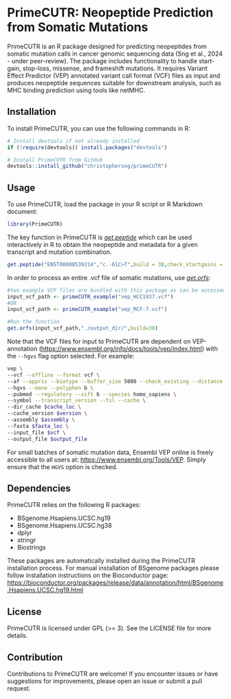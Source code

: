# PrimeCUTR: Neopeptide Prediction from Somatic Mutations
PrimeCUTR is an R package designed for predicting neopeptides from somatic mutation calls in cancer genomic sequencing data (Sng et al., 2024 - under peer-review). The package includes functionality to handle start-gain, stop-loss, missense, and frameshift mutations. It requires Variant Effect Predictor (VEP) annotated variant call format (VCF) files as input and produces neopeptide sequences suitable for downstream analysis, such as MHC binding prediction using tools like netMHC.

## Installation
To install PrimeCUTR, you can use the following commands in R:

```R
# Install devtools if not already installed
if (!require(devtools)) install.packages("devtools")

# Install PrimeCUTR from GitHub
devtools::install_github("christophersng/primeCUTR")
```

## Usage
To use PrimeCUTR, load the package in your R script or R Markdown document:

```R
library(PrimeCUTR)
```

The key function in PrimeCUTR is [_get.peptide_](./man/get.peptide.Rd) which can be used interactively in R to obtain the neopeptide and metadata for a given transcript and mutation combination. 

```R
get.peptide("ENST00000539214","c.-61C>T",build = 38,check_startgains = TRUE)
```

In order to process an entire .vcf file of somatic mutations, use [_get.orfs_](./man/get.orfs.Rd):

```R
#two example VCF files are bundled with this package as can be accessed like so:
input_vcf_path <- primeCUTR_example("vep_HCC1937.vcf")
#OR
input_vcf_path <- primeCUTR_example("vep_MCF-7.vcf")

#Run the function
get.orfs(input_vcf_path,"./output_dir/",build=38)
```

Note that the VCF files for input to PrimeCUTR are dependent on VEP-annotation 
(https://www.ensembl.org/info/docs/tools/vep/index.html) with the `--hgvs` flag option selected. For example:

```Bash
vep \
--vcf --offline --format vcf \
--af --appris --biotype --buffer_size 5000 --check_existing --distance 5000 \
--hgvs --mane --polyphen b \
--pubmed --regulatory --sift b --species homo_sapiens \
--symbol --transcript_version --tsl --cache \
--dir_cache $cache_loc \
--cache_version $version \
--assembly $assembly \
--fasta $fasta_loc \
--input_file $vcf \
--output_file $output_file
```

For small batches of somatic mutation data, Ensembl VEP online is freely accessible to all users at: https://www.ensembl.org/Tools/VEP.
Simply ensure that the `HGVS` option is checked.


## Dependencies
PrimeCUTR relies on the following R packages:

 * BSgenome.Hsapiens.UCSC.hg19
 * BSgenome.Hsapiens.UCSC.hg38
 * dplyr
 * stringr
 * Biostrings

These packages are automatically installed during the PrimeCUTR installation process.
For manual installation of BSgenome packages please follow installation instructions
on the Bioconductor page: https://bioconductor.org/packages/release/data/annotation/html/BSgenome.Hsapiens.UCSC.hg19.html

## License
PrimeCUTR is licensed under GPL (>= 3). See the LICENSE file for more details.

## Contribution
Contributions to PrimeCUTR are welcome! If you encounter issues or have suggestions for improvements, please open an issue or submit a pull request.
